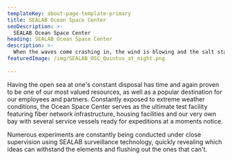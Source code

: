 ```yaml
---
templateKey: about-page-template-primary
title: SEALAB Ocean Space Center
seoDescription: >-
  SEALAB Ocean Space Center
heading: SEALAB Ocean Space Center
description: >-
  When the waves come crashing in, the wind is blowing and the salt starts eating away at your hardware, no simulation will ever come close to the real thing. There’s simply no substitution for the unpredictable, ruthless conditions at sea. Realizing this, the SEALAB Ocean Space Center was established in 2018, located about 25 miles west of the Norwegian coastline among the rocky islands of Froan.
featuredImage: /img/SEALAB_OSC_Quintus_at_night.png
  
---
```


Having the open sea at one's constant disposal has time and again proven to be one of our most valued resources, as well as a popular destination for our employees and partners. Constantly exposed to extreme weather conditions, the Ocean Space Center serves as the ultimate test facility featuring fiber network infrastructure, housing facilities and our very own bay with several service vessels ready for expeditions at a moments notice.

Numerous experiments are constantly being conducted under close supervision using SEALAB surveillance technology, quickly revealing which ideas can withstand the elements and flushing out the ones that can't.